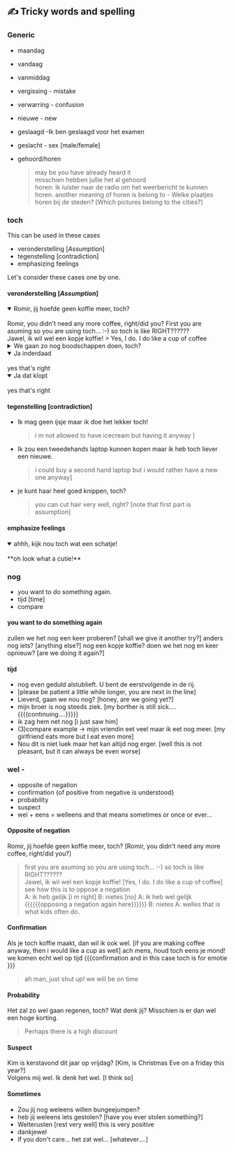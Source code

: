 ## :writing_hand: Tricky words and spelling

### Generic
- maandag
- vandaag
- vanmiddag
- vergissing - mistake
- verwarring - confusion
- nieuwe - new
- geslaagd -Ik ben geslaagd voor het examen
- geslacht -  sex [male/female]

- gehoord/horen
    > may be you have already heard it  
    > misschien hebben jullie het al gehoord  
    > horen: Ik luister naar de radio om het weerbericht te kunnen horen.
    > another meaning of horen is belong to - Welke plaatjes horen bij de steden? [Which pictures belong to the cities?]

### toch
This can be used in these cases
- veronderstelling [*Assumption*] 
- tegenstelling [contradiction]
- emphasizing feelings  

Let's consider these cases one by one.  
#### veronderstelling [*Assumption*]

<details open>
<summary>Romir, jij hoefde geen koffie meer, toch? </summary>
<br>
Romir, you didn't need any more coffee, right/did you?
First you are asuming so you are using toch... :-) so toch is like RIGHT??????
</details>
Jawel, ik wil wel een kopje koffie! 
    >  Yes, I do. I do like a cup of coffee

<details>
<summary>We gaan zo nog boodschappen doen, toch? </summary>
<br>
We're going to do some shopping in a minute, right?
</details>

<details open>
<summary>Ja inderdaad  </summary>
<br>
yes that's right
</details>

<details open>
<summary>Ja dat klopt </summary>
<br>
yes that's right
</details>

#### tegenstelling [contradiction]
- Ik mag geen ijsje maar ik doe het lekker toch!  
    > i m not allowed to have icecream but having it anyway ]
- Ik zou een tweedehands laptop kunnen kopen maar ik heb toch liever een nieuwe.
    > i could buy a second hand laptop but i would rather have a new one anyway]
- je kunt haar heel goed knippen, toch?  
    > you can cut hair very well, right? [note that first part is assumption]

#### emphasize feelings
<details open>
<summary>ahhh, kijk nou toch wat een schatje! </summary>
<br>
**oh look what a cutie!**
</details>

### nog
- you want to do something again. 
- tijd [time] 
- compare

#### you want to do something again
zullen we het nog een keer proberen? [shall we give it another try?]
anders nog iets? [anything else?]
nog een kopje koffie?
doen we het nog en keer opnieuw? [are we doing it again?]

#### tijd
- nog even geduld alstublieft. U bent de eerstvolgende in de rij.
- [please be patient a little while longer, you are next in the line]
- Lieverd, gaan we nou nog? [honey, are we going yet?]
- mijn broer is nog steeds ziek. [my borther is still sick.... {{{{continuing....}}}}]
- ik zag hem net nog [i just saw him]
- (3)compare example -> mijn vriendin eet veel maar ik eet nog meer. [my girlfriend eats more but I eat even more]
- Nou dit is niet luek maar het kan altijd nog erger. [well this is not pleasant, but it can always be even worse]

### wel - 

- opposite of negation 
- confirmation  {of positive from negative is understood} 
- probability 
- suspect 
- wel + eens = welleens and that means sometimes or once or ever...
#### Opposite of negation
Romir, jij hoefde geen koffie meer, toch? [Romir, you didn't need any more coffee, right/did you?]
> first you are asuming so you are using toch... :-) so toch is like RIGHT??????  
Jawel, ik wil wel een kopje koffie! [Yes, I do. I do like a cup of coffee]  
> see how this is to oppose a negation  
A: ik heb gelijk [i m right] 
B: nietes [no] 
A: ik heb wel gelijk {{{{{{opposing a negation again here}}}}}} 
B: nietes 
A: welles 
that is what kids often do. 
#### Confirmation
Als je toch koffie maakt, dan wil ik ook wel. [if you are making coffee anyway, then i would like a cup as well]
ach mens, houd toch eens je mond! we komen echt wel op tijd {{{confirmation and in this case toch is for emotie }}}
> ah man, just shut up! we will be on time
#### Probability
Het zal zo wel gaan regenen, toch? Wat denk jij?
Misschien is er dan wel een hoge korting. 
> Perhaps there is a high discount  
#### Suspect
Kim is kerstavond dit jaar op vrijdag? [Kim, is Christmas Eve on a friday this year?]  
Volgens mij wel. Ik denk het wel. [I think so]
#### Sometimes
- Zou jij nog weleens willen bungeejumpen?
- heb jij weleens iets gestolen? [have you ever stolen something?]
- Welterusten [rest very well] this is very positive
- dankjewel
- if you don't care... het zat wel... [whatever....]